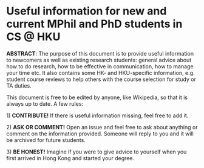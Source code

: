 # Useful information for new and current MPhil and PhD students in CS @ HKU

**ABSTRACT**: The purpose of this document is to provide useful information to newcomers as well as existing research students: general advice about how to do research, how to be effective in communication, how to manage your time etc. It also contains some HK- and HKU-specific information, e.g. student course reviews to help others with the course selection for study or TA duties.

This document is free to be edited by anyone, like Wikipedia, so that it is always up to date. A few rules:

1\) **CONTRIBUTE!** If there is useful information missing, feel free to add it.

2\) **ASK OR COMMENT!** Open an issue and feel free to ask about anything or comment on the information provided. Someone will reply to you and it will be archived for future students.

3\) **BE HONEST!** Imagine if you were to give advice to yourself when you first arrived in Hong Kong and started your degree.

